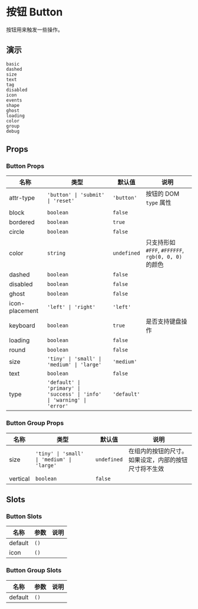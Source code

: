 # 按钮 Button

按钮用来触发一些操作。

## 演示

```demo
basic
dashed
size
text
tag
disabled
icon
events
shape
ghost
loading
color
group
debug
```

## Props

### Button Props

| 名称 | 类型 | 默认值 | 说明 |
| --- | --- | --- | --- |
| attr-type | `'button' \| 'submit' \| 'reset'` | `'button'` | 按钮的 DOM `type` 属性 |
| block | `boolean` | `false` |  |
| bordered | `boolean` | `true` |  |
| circle | `boolean` | `false` |  |
| color | `string` | `undefined` | 只支持形如 `#FFF`, `#FFFFFF`, `rgb(0, 0, 0)` 的颜色 |
| dashed | `boolean` | `false` |  |
| disabled | `boolean` | `false` |  |
| ghost | `boolean` | `false` |  |
| icon-placement | `'left' \| 'right'` | `'left'` |  |
| keyboard | `boolean` | `true` | 是否支持键盘操作 |
| loading | `boolean` | `false` |  |
| round | `boolean` | `false` |  |
| size | `'tiny' \| 'small' \| 'medium' \| 'large'` | `'medium'` |  |
| text | `boolean` | `false` |  |
| type | `'default' \| 'primary' \| 'success' \| 'info' \| 'warning' \| 'error'` | `'default'` |  |

### Button Group Props

| 名称 | 类型 | 默认值 | 说明 |
| --- | --- | --- | --- |
| size | `'tiny' \| 'small' \| 'medium' \| 'large'` | `undefined` | 在组内的按钮的尺寸。如果设定，内部的按钮尺寸将不生效 |
| vertical | `boolean` | `false` |  |

## Slots

### Button Slots

| 名称    | 参数 | 说明 |
| ------- | ---- | ---- |
| default | `()` |      |
| icon    | `()` |      |

### Button Group Slots

| 名称    | 参数 | 说明 |
| ------- | ---- | ---- |
| default | `()` |      |
